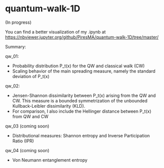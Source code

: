 # quantum-walk-1D

(In progress)

You can find a better visualization of my .ipynb at 
https://nbviewer.jupyter.org/github/PiresMA/quantum-walk-1D/tree/master/ 


Summary:

qw_01: 

* Probability distribution P_t(x) for the QW and classical walk (CW)
* Scaling behavior of the main spreading measure, namely the standard deviation of P_t(x) 


qw_02: 
* Jensen-Shannon dissimilarity between  P_t(x) arising from the QW and CW. This measure is a bounded symmetrization of the unbounded Kullback-Leibler dissimilarity (KLD).
* For comparison, I also include the Hellinger distance between  P_t(x) from QW and CW


qw_03 (coming soon)
* Distributional measures: Shannon entropy and Inverse Participation Ratio (IPR)


qw_04 (coming soon)
* Von Neumann entanglement entropy
